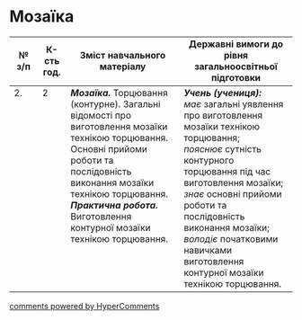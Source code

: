 <div id="hypercomments_widget" class="js-hypercomments-widget invisible"></div>

# Мозаїка

<table>
  <tr>
    <td width="10%" align="center"><b>№ з/п</b></td>
    <td width="10%" align="center"><b>К-сть год.</b></td>
    <td width="40%" align="center"><b>Зміст навчального матеріалу</b></td>
    <td width="60%" align="center"><b>Державні вимоги до рівня загальноосвітньої підготовки</b></td>
  </tr>
<tbody>
  <tr>
    <td width="10%" style="vertical-align:top !important;">
2.</td>
    <td width="10%" style="vertical-align:top !important;">
2</td>
    <td width="40%" style="vertical-align:top !important;">
<b><i>Мозаїка.</i></b>   Торцювання (контурне). Загальні відомості про виготовлення мозаїки технікою торцювання. Основні прийоми роботи та послідовність виконання мозаїки технікою торцювання. <br>
<b><i>Практична робота.</i></b> <br>
Виготовлення контурної мозаїки технікою торцювання.<br>
</td>
    <td width="60%" style="vertical-align:top !important;">
<i><b>Учень (учениця):</b></i><br>
<i>має</i> загальні уявлення про виготовлення мозаїки технікою торцювання;<br>
<i>пояснює</i> сутність контурного торцювання під час виготовлення мозаїки;<br>
<i>знає</i> основні прийоми роботи та послідовність виконання мозаїки;<br>
<i>володіє</i> початковими навичками виготовлення контурної мозаїки технікою торцювання.<br>
</td>
  </tr>
</tbody>
</table>

<div class="js-hypercomments-container">
<a href="http://hypercomments.com" class="hc-link" title="comments widget">comments powered by HyperComments</a>
</div>